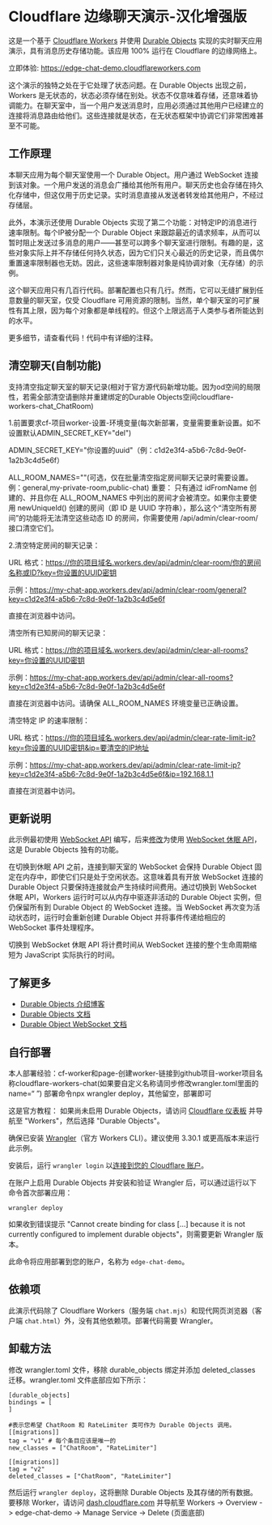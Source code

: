# Cloudflare 边缘聊天演示-汉化增强版

这是一个基于 [Cloudflare Workers](https://workers.cloudflare.com/) 并使用 [Durable Objects](https://blog.cloudflare.com/introducing-workers-durable-objects) 实现的实时聊天应用演示，具有消息历史存储功能。该应用 100% 运行在 Cloudflare 的边缘网络上。

立即体验: https://edge-chat-demo.cloudflareworkers.com

这个演示的独特之处在于它处理了状态问题。在 Durable Objects 出现之前，Workers 是无状态的，状态必须存储在别处。状态不仅意味着存储，还意味着协调能力。在聊天室中，当一个用户发送消息时，应用必须通过其他用户已经建立的连接将消息路由给他们。这些连接就是状态，在无状态框架中协调它们非常困难甚至不可能。

## 工作原理

本聊天应用为每个聊天室使用一个 Durable Object。用户通过 WebSocket 连接到该对象。一个用户发送的消息会广播给其他所有用户。聊天历史也会存储在持久化存储中，但这仅用于历史记录。实时消息直接从发送者转发给其他用户，不经过存储层。

此外，本演示还使用 Durable Objects 实现了第二个功能：对特定IP的消息进行速率限制。每个IP被分配一个 Durable Object 来跟踪最近的请求频率，从而可以暂时阻止发送过多消息的用户——甚至可以跨多个聊天室进行限制。有趣的是，这些对象实际上并不存储任何持久状态，因为它们只关心最近的历史记录，而且偶尔重置速率限制器也无妨。因此，这些速率限制器对象是纯协调对象（无存储）的示例。

这个聊天应用只有几百行代码。部署配置也只有几行。然而，它可以无缝扩展到任意数量的聊天室，仅受 Cloudflare 可用资源的限制。当然，单个聊天室的可扩展性有其上限，因为每个对象都是单线程的。但这个上限远高于人类参与者所能达到的水平。

更多细节，请查看代码！代码中有详细的注释。

## 清空聊天(自制功能)

支持清空指定聊天室的聊天记录(相对于官方源代码新增功能。因为od空间的局限性，若需全部清空请删除并重建绑定的Durable Objects空间cloudflare-workers-chat_ChatRoom)

1.前置要求cf-项目worker-设置-环境变量(每次新部署，变量需要重新设置。如不设置默认ADMIN_SECRET_KEY="del")

ADMIN_SECRET_KEY="你设置的uuid"（例：c1d2e3f4-a5b6-7c8d-9e0f-1a2b3c4d5e6f）

ALL_ROOM_NAMES=""(可选，仅在批量清空指定房间聊天记录时需要设置。例：general,my-private-room,public-chat)
重要： 只有通过 idFromName 创建的、并且你在 ALL_ROOM_NAMES 中列出的房间才会被清空。如果你主要使用 newUniqueId() 创建的房间（即 ID 是 UUID 字符串），那么这个“清空所有房间”的功能将无法清空这些动态 ID 的房间，你需要使用 /api/admin/clear-room/<UUID> 接口清空它们。

2.清空特定房间的聊天记录：

URL 格式：https://你的项目域名.workers.dev/api/admin/clear-room/你的房间名称或ID?key=你设置的UUID密钥

示例：https://my-chat-app.workers.dev/api/admin/clear-room/general?key=c1d2e3f4-a5b6-7c8d-9e0f-1a2b3c4d5e6f

直接在浏览器中访问。

清空所有已知房间的聊天记录：

URL 格式：https://你的项目域名.workers.dev/api/admin/clear-all-rooms?key=你设置的UUID密钥

示例：https://my-chat-app.workers.dev/api/admin/clear-all-rooms?key=c1d2e3f4-a5b6-7c8d-9e0f-1a2b3c4d5e6f

直接在浏览器中访问。请确保 ALL_ROOM_NAMES 环境变量已正确设置。

清空特定 IP 的速率限制：

URL 格式：https://你的项目域名.workers.dev/api/admin/clear-rate-limit-ip?key=你设置的UUID密钥&ip=要清空的IP地址

示例：https://my-chat-app.workers.dev/api/admin/clear-rate-limit-ip?key=c1d2e3f4-a5b6-7c8d-9e0f-1a2b3c4d5e6f&ip=192.168.1.1

直接在浏览器中访问。


## 更新说明

此示例最初使用 [WebSocket API](https://developers.cloudflare.com/workers/runtime-apis/websockets/) 编写，后来[修改](https://github.com/cloudflare/workers-chat-demo/pull/32)为使用 [WebSocket 休眠 API](https://developers.cloudflare.com/durable-objects/api/websockets/#websocket-hibernation)，这是 Durable Objects 独有的功能。

在切换到休眠 API 之前，连接到聊天室的 WebSocket 会保持 Durable Object 固定在内存中，即使它们只是处于空闲状态。这意味着具有开放 WebSocket 连接的 Durable Object 只要保持连接就会产生持续时间费用。通过切换到 WebSocket 休眠 API，Workers 运行时可以从内存中驱逐非活动的 Durable Object 实例，但仍保留所有到 Durable Object 的 WebSocket 连接。当 WebSocket 再次变为活动状态时，运行时会重新创建 Durable Object 并将事件传递给相应的 WebSocket 事件处理程序。

切换到 WebSocket 休眠 API 将计费时间从 WebSocket 连接的整个生命周期缩短为 JavaScript 实际执行的时间。

## 了解更多

* [Durable Objects 介绍博客](https://blog.cloudflare.com/introducing-workers-durable-objects)
* [Durable Objects 文档](https://developers.cloudflare.com/workers/learning/using-durable-objects)
* [Durable Object WebSocket 文档](https://developers.cloudflare.com/durable-objects/reference/websockets/)

## 自行部署
本人部署经验：cf-worker和page-创建worker-链接到github项目-worker项目名称cloudflare-workers-chat(如果要自定义名称请同步修改wrangler.toml里面的name=“ ”)
            部署命令npx wrangler deploy，其他留空，部署即可

这是官方教程：
如果尚未启用 Durable Objects，请访问 [Cloudflare 仪表板](https://dash.cloudflare.com/) 并导航至 "Workers"，然后选择 "Durable Objects"。

确保已安装 [Wrangler](https://developers.cloudflare.com/workers/cli-wrangler/install-update)（官方 Workers CLI）。建议使用 3.30.1 或更高版本来运行此示例。

安装后，运行 `wrangler login` 以[连接到您的 Cloudflare 账户](https://developers.cloudflare.com/workers/cli-wrangler/authentication)。

在账户上启用 Durable Objects 并安装和验证 Wrangler 后，可以通过运行以下命令首次部署应用：

    wrangler deploy

如果收到错误提示 "Cannot create binding for class [...] because it is not currently configured to implement durable objects"，则需要更新 Wrangler 版本。

此命令将应用部署到您的账户，名称为 `edge-chat-demo`。

## 依赖项

此演示代码除了 Cloudflare Workers（服务端 `chat.mjs`）和现代网页浏览器（客户端 `chat.html`）外，没有其他依赖项。部署代码需要 Wrangler。

## 卸载方法

修改 wrangler.toml 文件，移除 durable_objects 绑定并添加 deleted_classes 迁移。wrangler.toml 文件底部应如下所示：
```
[durable_objects]
bindings = [
]

#表示您希望 ChatRoom 和 RateLimiter 类可作为 Durable Objects 调用。
[[migrations]]
tag = "v1" # 每个条目应该是唯一的
new_classes = ["ChatRoom", "RateLimiter"]

[[migrations]]
tag = "v2"
deleted_classes = ["ChatRoom", "RateLimiter"]
```
然后运行 `wrangler deploy`，这将删除 Durable Objects 及其存储的所有数据。要移除 Worker，请访问 [dash.cloudflare.com](dash.cloudflare.com) 并导航至 Workers -> Overview -> edge-chat-demo -> Manage Service -> Delete (页面底部)
